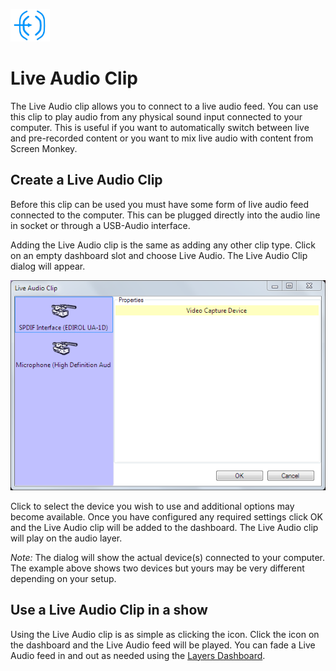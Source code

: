![](../../images/LiveAudioIcon.png) 
# Live Audio Clip

The Live Audio clip allows you to connect to a live audio feed. You can use this clip to play audio from any physical sound input connected to your computer. This is useful if you want to automatically switch between live and pre-recorded content or you want to mix live audio with content from Screen Monkey.

## Create a Live Audio Clip
Before this clip can be used you must have some form of live audio feed connected to the computer. This can be plugged directly into the audio line in socket or through a USB-Audio interface.

Adding the Live Audio clip is the same as adding any other clip type. Click on an empty dashboard slot and choose Live Audio. The Live Audio Clip dialog will appear.

![](../../images/clip-live-audio.png)

Click to select the device you wish to use and additional options may become available. Once you have configured any required settings click OK and the Live Audio clip will be added to the dashboard. The Live Audio clip will play on the audio layer.

*Note:* The dialog will show the actual device(s) connected to your computer. The example above shows two devices but yours may be very different depending on your setup.

## Use a Live Audio Clip in a show
Using the Live Audio clip is as simple as clicking the icon. Click the icon on the dashboard and the Live Audio feed will be played. You can fade a Live Audio feed in and out as needed using the [Layers Dashboard](../layers.md).

